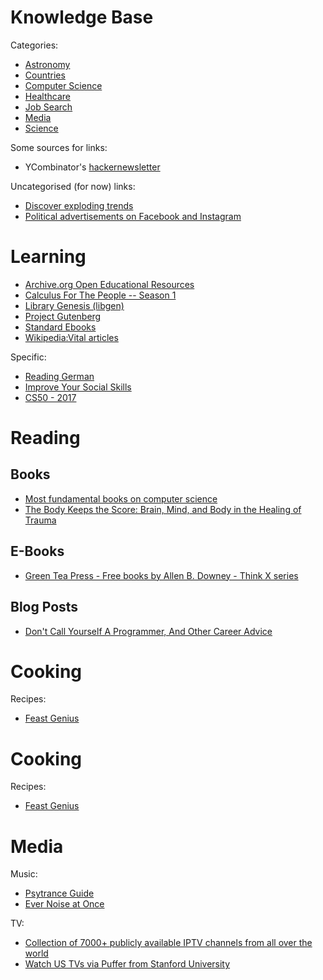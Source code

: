 # Knowledge Base

Categories:
- [Astronomy](./Astronomy.md)
- [Countries](./Countries.md)
- [Computer Science](./CS.md)
- [Healthcare](./Healthcare.md)
- [Job Search](./JobSearch.md)
- [Media](./Media.md)
- [Science](./Science.md)


Some sources for links:
- YCombinator's [hackernewsletter](https://hackernewsletter.com/)


Uncategorised (for now) links:
- [Discover exploding trends](https://trennd.co/)
- [Political advertisements on Facebook and Instagram](https://ad.watch/)

# Learning

- [Archive.org Open Educational Resources](https://archive.org/details/education)
- [Calculus For The People -- Season 1](https://www.geogebra.org/m/x39ys4d7)
- [Library Genesis (libgen)](http://gen.lib.rus.ec/)
- [Project Gutenberg](https://www.gutenberg.org/)
- [Standard Ebooks](https://standardebooks.org/)
- [Wikipedia:Vital articles](https://en.wikipedia.org/wiki/Wikipedia:Vital_articles)

Specific:
- [Reading German](https://courses.dcs.wisc.edu/wp/readinggerman/)
- [Improve Your Social Skills](https://www.improveyoursocialskills.com/)
- [CS50 - 2017](https://www.youtube.com/watch?v=y62zj9ozPOM&list=PLhQjrBD2T3828ZVcVzEIhsHVgjANGZveu)


# Reading

## Books

- [Most fundamental books on computer science](https://news.ycombinator.com/item?id=21311302)
- [The Body Keeps the Score: Brain, Mind, and Body in the Healing of Trauma](https://www.amazon.com/gp/product/B00G3L1C2K)

## E-Books

- [Green Tea Press - Free books by Allen B. Downey - Think X series](https://greenteapress.com/)

## Blog Posts

- [Don't Call Yourself A Programmer, And Other Career Advice](https://www.kalzumeus.com/2011/10/28/dont-call-yourself-a-programmer/)


# Cooking

Recipes:
- [Feast Genius](https://www.feastgenius.com/search)


# Cooking

Recipes:
- [Feast Genius](https://www.feastgenius.com/search)


# Media

Music:
- [Psytrance Guide](http://psytranceguide.com/)
- [Ever Noise at Once](http://everynoise.com/)


TV:
- [Collection of 7000+ publicly available IPTV channels from all over the world](https://github.com/freearhey/iptv)
- [Watch US TVs via Puffer from Stanford University](https://puffer.stanford.edu/player/)

